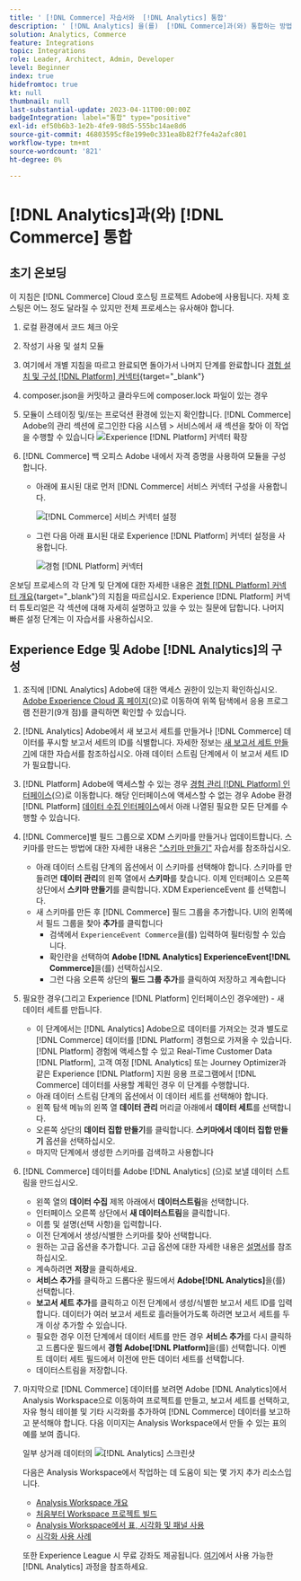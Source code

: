 ```yaml
---
title: ' [!DNL Commerce] 자습서와  [!DNL Analytics] 통합'
description: ' [!DNL Analytics] 을(를)  [!DNL Commerce]과(와) 통합하는 방법을 알아봅니다.'
solution: Analytics, Commerce
feature: Integrations
topic: Integrations
role: Leader, Architect, Admin, Developer
level: Beginner
index: true
hidefromtoc: true
kt: null
thumbnail: null
last-substantial-update: 2023-04-11T00:00:00Z
badgeIntegration: label="통합" type="positive"
exl-id: ef50b6b3-1e2b-4fe9-98d5-555bc14ae8d6
source-git-commit: 46803595cf8e199e0c331ea8b82f7fe4a2afc801
workflow-type: tm+mt
source-wordcount: '821'
ht-degree: 0%

---
```


# [!DNL Analytics]과(와) [!DNL Commerce] 통합

## 초기 온보딩

이 지침은 [!DNL Commerce] Cloud 호스팅 프로젝트 Adobe에 사용됩니다. 자체 호스팅은 어느 정도 달라질 수 있지만 전체 프로세스는 유사해야 합니다.

1. 로컬 환경에서 코드 체크 아웃
1. 작성기 사용 및 설치 모듈
1. 여기에서 개별 지침을 따르고 완료되면 돌아가서 나머지 단계를 완료합니다
   [경험 설치 및 구성 [!DNL Platform] 커넥터](https://experienceleague.adobe.com/docs/commerce-merchant-services/experience-platform-connector/fundamentals/install.html?lang=ko){target="_blank"}


1. composer.json을 커밋하고 클라우드에 composer.lock 파일이 있는 경우
1. 모듈이 스테이징 및/또는 프로덕션 환경에 있는지 확인합니다.
[!DNL Commerce] Adobe의 관리 섹션에 로그인한 다음 시스템 > 서비스에서 새 섹션을 찾아 이 작업을 수행할 수 있습니다
   ![Experience [!DNL Platform] 커넥터 확장](./assets/analytics-commerce/admin-view-experience-platform-commector-extension.png)

1. [!DNL Commerce] 백 오피스 Adobe 내에서 자격 증명을 사용하여 모듈을 구성합니다.
   * 아래에 표시된 대로 먼저 [!DNL Commerce] 서비스 커넥터 구성을 사용합니다.

     ![[!DNL Commerce] 서비스 커넥터 설정](./assets/analytics-commerce/commerce-services-connector-setup.png)
   * 그런 다음 아래 표시된 대로 Experience [!DNL Platform] 커넥터 설정을 사용합니다.

     ![경험 [!DNL Platform] 커넥터](./assets/analytics-commerce/experience-platform-connector.png)

온보딩 프로세스의 각 단계 및 단계에 대한 자세한 내용은 [경험 [!DNL Platform] 커넥터 개요](https://experienceleague.adobe.com/docs/commerce-merchant-services/experience-platform-connector/overview.html?lang=ko){target="_blank"}의 지침을 따르십시오. Experience [!DNL Platform] 커넥터 튜토리얼은 각 섹션에 대해 자세히 설명하고 있을 수 있는 질문에 답합니다. 나머지 빠른 설정 단계는 이 자습서를 사용하십시오.

## Experience Edge 및 Adobe [!DNL Analytics]의 구성

1. 조직에 [!DNL Analytics] Adobe에 대한 액세스 권한이 있는지 확인하십시오. [Adobe Experience Cloud 홈 페이지](https://experience.adobe.com/)(으)로 이동하여 위쪽 탐색에서 응용 프로그램 전환기(9개 점)를 클릭하면 확인할 수 있습니다.

1. [!DNL Analytics] Adobe에서 새 보고서 세트를 만들거나 [!DNL Commerce] 데이터를 푸시할 보고서 세트의 ID를 식별합니다. 자세한 정보는 [새 보고서 세트 만들기](https://experienceleague.adobe.com/docs/analytics-learn/tutorials/intro-to-analytics/analytics-basics/understanding-and-creating-report-suites.html?lang=ko)에 대한 자습서를 참조하십시오. 아래 데이터 스트림 단계에서 이 보고서 세트 ID가 필요합니다.

1. [!DNL Platform] Adobe에 액세스할 수 있는 경우 [경험 관리 [!DNL Platform] 인터페이스](https://platform.adobe.com)(으)로 이동합니다. 해당 인터페이스에 액세스할 수 없는 경우 Adobe 환경 [!DNL Platform] [데이터 수집 인터페이스](https://experience.adobe.com/#/data-collection)에서 아래 나열된 필요한 모든 단계를 수행할 수 있습니다.

1. [!DNL Commerce]별 필드 그룹으로 XDM 스키마를 만들거나 업데이트합니다. 스키마를 만드는 방법에 대한 자세한 내용은 [&quot;스키마 만들기&quot;](https://experienceleague.adobe.com/docs/platform-learn/tutorials/schemas/create-schemas.html?lang=ko) 자습서를 참조하십시오.
   * 아래 데이터 스트림 단계의 옵션에서 이 스키마를 선택해야 합니다. 스키마를 만들려면 **데이터 관리**&#x200B;의 왼쪽 열에서 **스키마**&#x200B;를 찾습니다. 이제 인터페이스 오른쪽 상단에서 **스키마 만들기**&#x200B;를 클릭합니다. XDM ExperienceEvent 를 선택합니다.
   * 새 스키마를 만든 후 [!DNL Commerce] 필드 그룹을 추가합니다. UI의 왼쪽에서 필드 그룹을 찾아 **추가**&#x200B;를 클릭합니다
      * 검색에서 `ExperienceEvent Commerce`을(를) 입력하여 필터링할 수 있습니다.
      * 확인란을 선택하여 **Adobe [!DNL Analytics] ExperienceEvent[!DNL Commerce]**&#x200B;을(를) 선택하십시오.
      * 그런 다음 오른쪽 상단의 **필드 그룹 추가**&#x200B;를 클릭하여 저장하고 계속합니다

1. 필요한 경우(그리고 Experience [!DNL Platform] 인터페이스인 경우에만) - 새 데이터 세트를 만듭니다.
   * 이 단계에서는 [!DNL Analytics] Adobe으로 데이터를 가져오는 것과 별도로 [!DNL Commerce] 데이터를 [!DNL Platform] 경험으로 가져올 수 있습니다. [!DNL Platform] 경험에 액세스할 수 있고 Real-Time Customer Data [!DNL Platform], 고객 여정 [!DNL Analytics] 또는 Journey Optimizer과 같은 Experience [!DNL Platform] 지원 응용 프로그램에서 [!DNL Commerce] 데이터를 사용할 계획인 경우 이 단계를 수행합니다.
   * 아래 데이터 스트림 단계의 옵션에서 이 데이터 세트를 선택해야 합니다.
   * 왼쪽 탐색 메뉴의 왼쪽 열 **데이터 관리** 머리글 아래에서 **데이터 세트**&#x200B;를 선택합니다.
   * 오른쪽 상단의 **데이터 집합 만들기**&#x200B;를 클릭합니다. **스키마에서 데이터 집합 만들기** 옵션을 선택하십시오.
   * 마지막 단계에서 생성한 스키마를 검색하고 사용합니다

1. [!DNL Commerce] 데이터를 Adobe [!DNL Analytics] (으)로 보낼 데이터 스트림을 만드십시오.
   * 왼쪽 열의 **데이터 수집** 제목 아래에서 **데이터스트림**&#x200B;을 선택합니다.
   * 인터페이스 오른쪽 상단에서 **새 데이터스트림**&#x200B;을 클릭합니다.
   * 이름 및 설명(선택 사항)을 입력합니다.
   * 이전 단계에서 생성/식별한 스키마를 찾아 선택합니다.
   * 원하는 고급 옵션을 추가합니다. 고급 옵션에 대한 자세한 내용은 [설명서](https://experienceleague.adobe.com/docs/experience-platform/datastreams/configure.html?lang=ko-KR)를 참조하십시오.
   * 계속하려면 **저장**&#x200B;을 클릭하세요.
   * **서비스 추가**&#x200B;를 클릭하고 드롭다운 필드에서 **Adobe[!DNL Analytics]**&#x200B;을(를) 선택합니다.
   * **보고서 세트 추가**&#x200B;를 클릭하고 이전 단계에서 생성/식별한 보고서 세트 ID를 입력합니다. 데이터가 여러 보고서 세트로 흘러들어가도록 하려면 보고서 세트를 두 개 이상 추가할 수 있습니다.
   * 필요한 경우 이전 단계에서 데이터 세트를 만든 경우 **서비스 추가**&#x200B;를 다시 클릭하고 드롭다운 필드에서 **경험 Adobe[!DNL Platform]**&#x200B;을(를) 선택합니다. 이벤트 데이터 세트 필드에서 이전에 만든 데이터 세트를 선택합니다.
   * 데이터스트림을 저장합니다.

1. 마지막으로 [!DNL Commerce] 데이터를 보려면 Adobe [!DNL Analytics]에서 Analysis Workspace으로 이동하여 프로젝트를 만들고, 보고서 세트를 선택하고, 자유 형식 테이블 및 기타 시각화를 추가하여 [!DNL Commerce] 데이터를 보고하고 분석해야 합니다. 다음 이미지는 Analysis Workspace에서 만들 수 있는 표의 예를 보여 줍니다.

   일부 상거래 데이터의 ![[!DNL Analytics] 스크린샷](./assets/analytics-commerce/analytics-screenshot-commerce-items.png)

   다음은 Analysis Workspace에서 작업하는 데 도움이 되는 몇 가지 추가 리소스입니다.

   * [Analysis Workspace 개요](https://experienceleague.adobe.com/docs/analytics-learn/tutorials/analysis-workspace/analysis-workspace-basics/analysis-workspace-overview.html?lang=ko)
   * [처음부터 Workspace 프로젝트 빌드](https://experienceleague.adobe.com/docs/analytics-learn/tutorials/analysis-workspace/analysis-workspace-basics/building-a-workspace-project-from-scratch.html?lang=ko)
   * [Analysis Workspace에서 표, 시각화 및 패널 사용](https://experienceleague.adobe.com/docs/analytics-learn/tutorials/analysis-workspace/using-panels/using-tables-visualizations-and-panels.html?lang=ko)
   * [시각화 사용 사례](https://experienceleague.adobe.com/docs/analytics-learn/tutorials/analysis-workspace/visualizations/visualization-use-cases.html?lang=ko)

   또한 Experience League 시 무료 강좌도 제공됩니다. [여기](https://experienceleague.adobe.com/ko?lang=en&Solution=Analytics#courses)에서 사용 가능한 [!DNL Analytics] 과정을 참조하세요.
